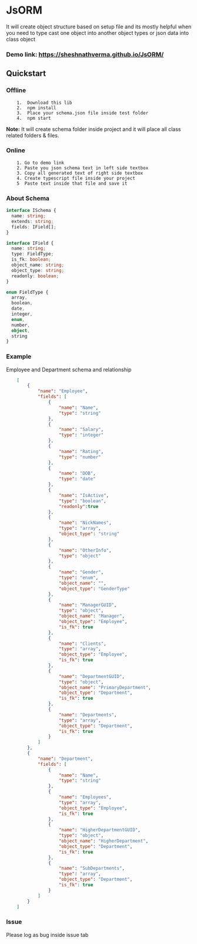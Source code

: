 # JsORM
It will create object structure based on setup file and its mostly helpful when you need to type cast one object into another object types or json data into class object 

### Demo link: https://sheshnathverma.github.io/JsORM/
## Quickstart
 ### Offline    
        1.  Download this lib
        2.  npm install
        3.  Place your schema.json file inside test folder
        4.  npm start
        
   **Note:** It will create schema folder inside project and it will place all class related folders & files.
   
  ### Online
        1. Go to demo link
        2. Paste you json schema text in left side textbox
        3. Copy all generated text of right side textbox
        4. Create typescript file inside your project
        5  Paste text inside that file and save it
        
  ### About Schema
  
  ```typescript
  interface ISchema {
    name: string;
    extends: string;
    fields: IField[];
}

interface IField {
    name: string;
    type: FieldType;
    is_fk: boolean;
    object_name: string;
    object_type: string;
    readonly: boolean;
}

enum FieldType {
    array,
    boolean,
    date,
    integer,
    enum,
    number,
    object,
    string
}
  ```
### Example
Employee and Department schema and relationship

```json
    [
        {
            "name": "Employee",
            "fields": [
                {
                    "name": "Name",
                    "type": "string"
                },
                {
                    "name": "Salary",
                    "type": "integer"
                },
                {
                    "name": "Rating",
                    "type": "number"
                },
                {
                    "name": "DOB",
                    "type": "date"
                },
                {
                    "name": "IsActive",
                    "type": "boolean",
                    "readonly":true
                },
                {
                    "name": "NickNames",
                    "type": "array",
                    "object_type": "string"
                },
                {
                    "name": "OtherInfo",
                    "type": "object"
                },
                {
                    "name": "Gender",
                    "type": "enum",
                    "object_name": "",
                    "object_type": "GenderType"
                },
                {
                    "name": "ManagerGUID",
                    "type": "object",
                    "object_name": "Manager",
                    "object_type": "Employee",
                    "is_fk": true
                },
                {
                    "name": "Clients",
                    "type": "array",
                    "object_type": "Employee",
                    "is_fk": true
                },
                {
                    "name": "DepartmentGUID",
                    "type": "object",
                    "object_name": "PrimaryDepartment",
                    "object_type": "Department",
                    "is_fk": true
                },
                {
                    "name": "Departments",
                    "type": "array",
                    "object_type": "Department",
                    "is_fk": true
                }
            ]
        },
        {
            "name": "Department",
            "fields": [
                {
                    "name": "Name",
                    "type": "string"
                },
                {
                    "name": "Employees",
                    "type": "array",
                    "object_type": "Employee",
                    "is_fk": true
                },
                {
                    "name": "HigherDepartmentGUID",
                    "type": "object",
                    "object_name": "HigherDepartment",
                    "object_type": "Department",
                    "is_fk": true
                },
                {
                    "name": "SubDepartments",
                    "type": "array",
                    "object_type": "Department",
                    "is_fk": true
                }
            ]
        }
    ]
```
### Issue
Please log as bug inside issue tab
